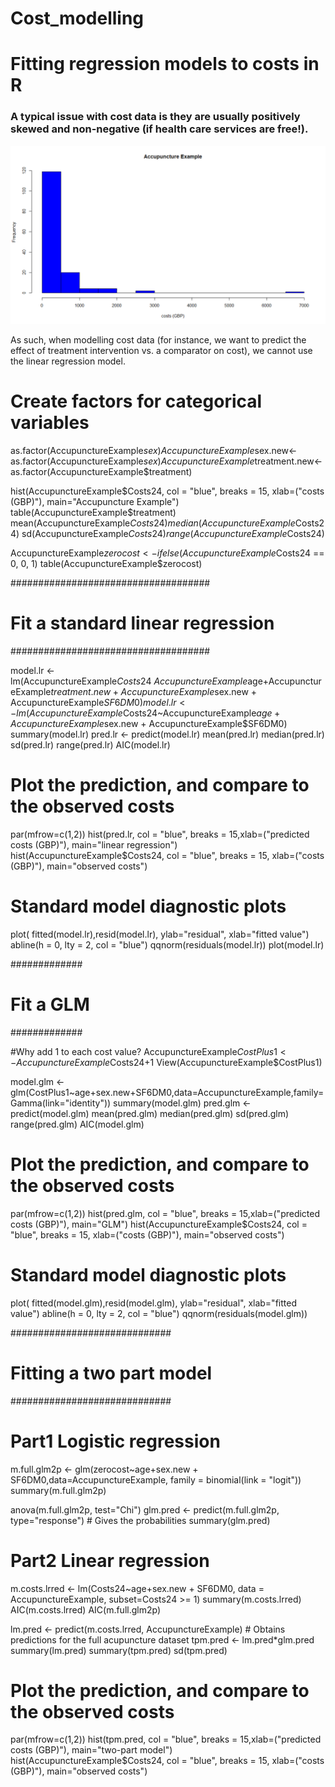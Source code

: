 # Cost_modelling
# Fitting regression models to costs in R

### A typical issue with cost data is they are usually positively skewed and non-negative (if health care services are free!). 
![cost data](https://github.com/1Genevieve/Cost_modelling/blob/master/cost.png)

As such, when modelling cost data (for instance, we want to predict the effect of treatment intervention vs. a comparator on cost), we cannot use the linear regression model.

# Create factors for categorical variables
as.factor(AccupunctureExample$sex)
AccupunctureExample$sex.new<-as.factor(AccupunctureExample$sex)
AccupunctureExample$treatment.new<-as.factor(AccupunctureExample$treatment)

hist(AccupunctureExample$Costs24, col = "blue", breaks = 15, xlab=("costs (GBP)"), main="Accupuncture Example")
table(AccupunctureExample$treatment)
mean(AccupunctureExample$Costs24)
median(AccupunctureExample$Costs24)
sd(AccupunctureExample$Costs24)
range(AccupunctureExample$Costs24)

AccupunctureExample$zerocost <- ifelse(AccupunctureExample$Costs24 == 0, 0, 1)
table(AccupunctureExample$zerocost)

####################################
# Fit a standard linear regression #
####################################


model.lr <- lm(AccupunctureExample$Costs24~AccupunctureExample$age+AccupunctureExample$treatment.new+AccupunctureExample$sex.new + AccupunctureExample$SF6DM0)
model.lr <- lm(AccupunctureExample$Costs24~AccupunctureExample$age+AccupunctureExample$sex.new + AccupunctureExample$SF6DM0)
summary(model.lr)
pred.lr <- predict(model.lr)
mean(pred.lr)
median(pred.lr)
sd(pred.lr)
range(pred.lr)
AIC(model.lr)

# Plot the prediction, and compare to the observed costs
par(mfrow=c(1,2))
hist(pred.lr, col = "blue", breaks = 15,xlab=("predicted costs (GBP)"), main="linear regression")
hist(AccupunctureExample$Costs24, col = "blue", breaks = 15, xlab=("costs (GBP)"), main="observed costs")

# Standard model diagnostic plots
plot( fitted(model.lr),resid(model.lr), ylab="residual", xlab="fitted value")
abline(h = 0, lty = 2, col = "blue")
qqnorm(residuals(model.lr))
plot(model.lr)

#############
# Fit a GLM #
#############

#Why add 1 to each cost value?
AccupunctureExample$CostPlus1 <- AccupunctureExample$Costs24+1
View(AccupunctureExample$CostPlus1)

model.glm <- glm(CostPlus1~age+sex.new+SF6DM0,data=AccupunctureExample,family=Gamma(link="identity"))
summary(model.glm)
pred.glm <- predict(model.glm)
mean(pred.glm)
median(pred.glm)
sd(pred.glm)
range(pred.glm)
AIC(model.glm)

# Plot the prediction, and compare to the observed costs
par(mfrow=c(1,2))
hist(pred.glm, col = "blue", breaks = 15,xlab=("predicted costs (GBP)"), main="GLM")
hist(AccupunctureExample$Costs24, col = "blue", breaks = 15, xlab=("costs (GBP)"), main="observed costs")

# Standard model diagnostic plots
plot( fitted(model.glm),resid(model.glm), ylab="residual", xlab="fitted value")
abline(h = 0, lty = 2, col = "blue")
qqnorm(residuals(model.glm))


#############################
# Fitting a two part model  #
#############################

# Part1 Logistic regression
m.full.glm2p <- glm(zerocost~age+sex.new + SF6DM0,data=AccupunctureExample, family = binomial(link = "logit"))
summary(m.full.glm2p)

anova(m.full.glm2p, test="Chi")
glm.pred <- predict(m.full.glm2p, type="response") # Gives the probabilities
summary(glm.pred)

# Part2 Linear regression
m.costs.lrred <- lm(Costs24~age+sex.new + SF6DM0, data = AccupunctureExample, subset=Costs24 >= 1)
summary(m.costs.lrred)
AIC(m.costs.lrred)
AIC(m.full.glm2p)

lm.pred <-  predict(m.costs.lrred, AccupunctureExample) # Obtains predictions for the full acupuncture dataset
tpm.pred <- lm.pred*glm.pred
summary(lm.pred)
summary(tpm.pred)
sd(tpm.pred)


# Plot the prediction, and compare to the observed costs
par(mfrow=c(1,2))
hist(tpm.pred, col = "blue", breaks = 15,xlab=("predicted costs (GBP)"), main="two-part model")
hist(AccupunctureExample$Costs24, col = "blue", breaks = 15, xlab=("costs (GBP)"), main="observed costs")

